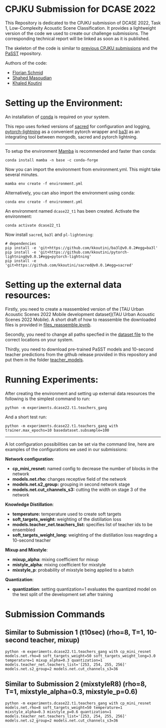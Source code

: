 # CPJKU Submission for DCASE 2022

This Repository is dedicated to the CPJKU submission of DCASE 2022, Task 1, Low-Complexity Acoustic Scene Classification. It provides a lightweight version of the code we used to create our challenge submissions. The corresponding technical report will be linked as soon as it is published.

The skeleton of the code is similar to [previous CPJKU submissions](https://github.com/kkoutini/cpjku_dcase20) and the [PaSST](https://github.com/kkoutini/PaSST) repository.

Authors of the code:
- [Florian Schmid](https://github.com/fschmid56/)
- [Shahed Masoudian](https://github.com/ShawMask)
- [Khaled Koutini](https://github.com/kkoutini) 


# Setting up the Environment:


An installation of [conda](https://docs.conda.io/en/latest/miniconda.html) is required on your system.

This repo uses forked versions of [sacred](https://github.com/kkoutini/sacred) for configuration and logging, [pytorch-lightning](https://github.com/kkoutini/pytorch-lightning) as a convenient pytorch wrapper and [ba3l](https://github.com/kkoutini/ba3l) as an integrating tool 
between mongodb, sacred and pytorch lightning.

-----------------------

To setup the environment [Mamba](https://github.com/mamba-org/mamba) is recommended and faster than conda:


```
conda install mamba -n base -c conda-forge
```

Now you can import the environment from environment.yml. This might take several minutes.

```
mamba env create -f environment.yml
```

Alternatively, you can also import the environment using conda:

```
conda env create -f environment.yml
```

An environment named `dcase22_t1` has been created. Activate the environment:

```
conda activate dcase22_t1
```


Now install `sacred`, `ba3l` and `pl-lightening`:

```shell
# dependencies
pip install -e 'git+https://github.com/kkoutini/ba3l@v0.0.2#egg=ba3l'
pip install -e 'git+https://github.com/kkoutini/pytorch-lightning@v0.0.1#egg=pytorch-lightning'
pip install -e 'git+https://github.com/kkoutini/sacred@v0.0.1#egg=sacred' 
```

# Setting up the external data resources:

Firstly, you need to create a reassembled version of the [TAU Urban Acoustic Scenes 2022 Mobile development dataset](TAU Urban Acoustic Scenes 2022 Mobile). A short draft of how to reassemble the downloaded files is provided in [files_reassemble.ipynb](files_reassemble.ipynb).

Secondly, you need to change all paths specfied in the [dataset file](datasets/dcase22/dcase22t1.py) to the correct locations on your system.

Thirdly, you need to download pre-trained PaSST models and 10-second teacher predictions from the github release provided in this repository and put them in the folder [teacher_models](teacher_models).

# Running Experiments:

After creating the environment and setting up external data resources the following is the simplest command to run:

```
python -m experiments.dcase22.t1.teachers_gang
```
And a short test run:

```
python -m experiments.dcase22.t1.teachers_gang with trainer.max_epochs=10 basedataset.subsample=100
```

-----------------------

A lot configuration possibilities can be set via the command line, here are examples of the configurations we used in our submissions:

**Network configuration**:

- **cp_mini_resnet:** named config to decrease the number of blocks in the network
- **models.net.rho:** changes receptive field of the network
- **models.net.s2_group:** grouping in second network stage
- **models.net.cut_channels_s3:** cutting the width on stage 3 of the network

**Knowledge Distillation**:

- **temperature:** temperature used to create soft targets
- **soft_targets_weight:** weighting of the distillation loss
- **models.teacher_net.teachers_list:** specifies list of teacher ids to be ensembled
- **soft_targets_weight_long:** weighting of the distillation loss reagrding a 10-second teacher

**Mixup and Mixstyle**:

- **mixup_alpha**: mixing coefficient for mixup
- **mistyle_alpha**: mixing coefficient for mixstyle
- **mixstyle_p**: probability of mixstyle being applied to a batch

**Quantization**:

- **quantization**: setting quantization=1 evaluates the quantized model on the test split of the development set after training


# Submission Commands

## Similar to Submission 1 (t10sec) (rho=8, T=1, 10-second teacher, mixup) 
```
python -m experiments.dcase22.t1.teachers_gang with cp_mini_resnet models.net.rho=8 soft_targets_weight=50 soft_targets_weight_long=3.0 temperature=1 mixup_alpha=0.3 quantization=1 models.teacher_net.teachers_list='[253, 254, 255, 256]' models.net.s2_group=2 models.net.cut_channels_s3=36 
```

## Similar to Submission 2 (mixstyleR8) (rho=8, T=1, mixstyle_alpha=0.3, mixstyle_p=0.6)

```
python -m experiments.dcase22.t1.teachers_gang with cp_mini_resnet models.net.rho=8 soft_targets_weight=50 temperature=1 mixstyle_alpha=0.3 mixstyle_p=0.6 quantization=1 models.teacher_net.teachers_list='[253, 254, 255, 256]' models.net.s2_group=2 models.net.cut_channels_s3=36 
```










